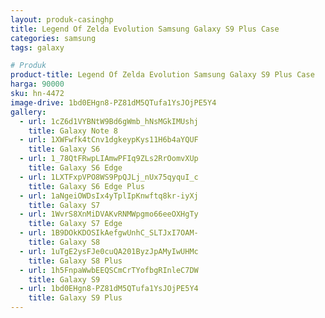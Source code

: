 ```yaml
---
layout: produk-casinghp
title: Legend Of Zelda Evolution Samsung Galaxy S9 Plus Case
categories: samsung
tags: galaxy

# Produk
product-title: Legend Of Zelda Evolution Samsung Galaxy S9 Plus Case
harga: 90000
sku: hn-4472
image-drive: 1bd0EHgn8-PZ81dM5QTufa1YsJOjPE5Y4
gallery:
  - url: 1cZ6d1VYBNtW9Bd6gWmb_hNsMGkIMUshj
    title: Galaxy Note 8
  - url: 1XWFwfk4tCnv1dgkeypKys11H6b4aYQUF
    title: Galaxy S6
  - url: 1_78QtFRwpLIAmwPFIq9ZLs2RrOomvXUp
    title: Galaxy S6 Edge
  - url: 1LXTFxpVPO8WS9PpQJLj_nUx75qyquI_c
    title: Galaxy S6 Edge Plus
  - url: 1aNgeiOWDsIx4yTplIpKnwftq8kr-iyXj
    title: Galaxy S7
  - url: 1WvrS8XnMiDVAKvRNMWpgmo66eeOXHgTy
    title: Galaxy S7 Edge
  - url: 1B9DOkKDOSIkAefgwUnhC_SLTJxI7OAM-
    title: Galaxy S8
  - url: 1uTgE2ysFJe0cuQA201ByzJpAMyIwUHMc
    title: Galaxy S8 Plus
  - url: 1h5FnpaWwbEEQSCmCrTYofbgRInleC7DW
    title: Galaxy S9
  - url: 1bd0EHgn8-PZ81dM5QTufa1YsJOjPE5Y4
    title: Galaxy S9 Plus
---
```

